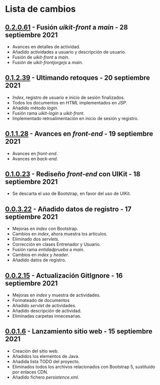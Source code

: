 # Lista de cambios

## [0.2.0.61](#) - Fusión *uikit-front* a *main* - 28 septiembre 2021

- Avances en detalles de actividad.
- Añadido actividades a usuario y descripción de usuario.
- Fusión de *uikit-front* a *main*.
- Fusión de *uikit-frontjorgejs* a *main*.

## [0.1.2.39](#) - Ultimando retoques - 20 septiembre 2021

- *Index*, registro de usuario e inicio de sesión finalizados.
- Todos los documentos en *HTML* implementados en *JSP*.
- Añadido método *login*.
- Fusión rama *uikit-login* a *uikit-front*.
- Implementado retroalimentación en inicio de sesión y registro.

## [0.1.1.28](#) - Avances en *front-end* - 19 septiembre 2021

- Avances en *front-end*.
- Avances en *back-end*.

## [0.1.0.23](#) - Rediseño *front-end* con UIKit - 18 septiembre 2021

- Se descarta el uso de Bootstrap, en favor del uso de UIKit.

## [0.0.3.22](#) - Añadido datos de registro - 17 septiembre 2021

- Mejoras en *index* con Bootstrap.
- Cambios en *index*, ahora muestra los artículos.
- Eliminado dos *servlets*.
- Corrección en clases Entrenador y Usuario.
- Fusión rama *entidadprueba* a *main*.
- Cambios en *index* y *header*.
- Añadido datos de registro. 

## [0.0.2.15](#) - Actualización GitIgnore - 16 septiembre 2021

- Mejoras en *index* y muestra de actividades.
- Formateado de documentos
- Añadido *servlet* de actividades.
- Añadido descripción de actividad.
- Eliminadas carpetas innecesarias.

## [0.0.1.6](#) - Lanzamiento sitio web - 15 septiembre 2021

- Creación del sitio web.
- Añadidos los elementos de Java.
- Añadida lista TODO del proyecto.
- Eliminados todos los archivos relacionados con Bootstrap 5, sustituido por enlaces CDN.
- Añadido fichero *persistence.xml*.